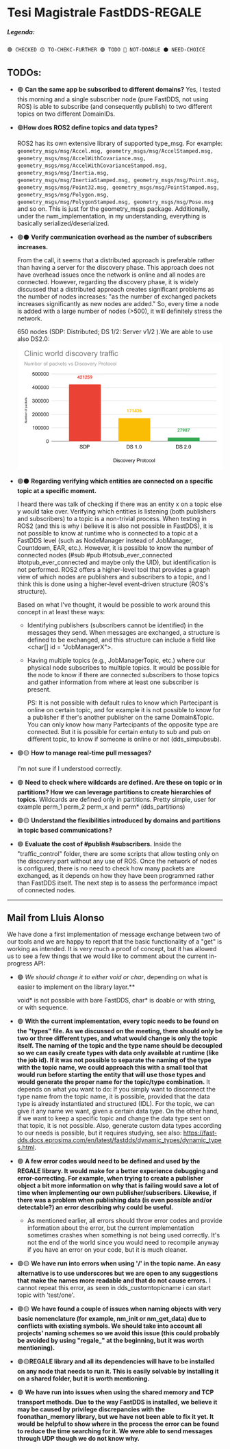 # Tesi Magistrale FastDDS-REGALE
##### Legenda:
`
🟢 CHECKED
🟡 TO-CHEKC-FURTHER
🟣 TODO
🔴 NOT-DOABLE
⚫ NEED-CHOICE
`
## TODOs:
- 🟢 **Can the same app be subscribed to different domains?**
    Yes, I tested this morning and a single subscriber node (pure FastDDS, not using ROS) is able to subscribe (and consequently publish) to two different topics on two different DomainIDs.

- 🟢**How does ROS2 define topics and data types?**
 
    ROS2 has its own extensive library of supported type_msg. For example: ```geometry_msgs/msg/Accel.msg, geometry_msgs/msg/AccelStamped.msg, geometry_msgs/msg/AccelWithCovariance.msg, geometry_msgs/msg/AccelWithCovarianceStamped.msg, geometry_msgs/msg/Inertia.msg, geometry_msgs/msg/InertiaStamped.msg, geometry_msgs/msg/Point.msg, geometry_msgs/msg/Point32.msg, geometry_msgs/msg/PointStamped.msg, geometry_msgs/msg/Polygon.msg, geometry_msgs/msg/PolygonStamped.msg, geometry_msgs/msg/Pose.msg``` and so on. This is just for the geometry_msgs package. Additionally, under the rwm_implementation, in my understanding, everything is basically serialized/deserialized.

- 🟢⚫ **Verify communication overhead as the number of subscribers increases.**

    From the call, it seems that a distributed approach is preferable rather than having a server for the discovery phase. This approach does not have overhead issues once the network is online and all nodes are connected. However, regarding the discovery phase, it is widely discussed that a distributed approach creates significant problems as the number of nodes increases: "as the number of exchanged packets increases significantly as new nodes are added." So, every time a node is added with a large number of nodes (>500), it will definitely stress the network. 
    
    650 nodes (SDP: Distributed; DS 1/2: Server v1/2 ).We are able to use also DS2.0: ![IMAGE](image.png)


- 🟢⚫ **Regarding verifying which entities are connected on a specific topic at a specific moment.**

    I heard there was talk of checking if there was an entity x on a topic else y would take over. Verifying which entities is listening (both publishers and subscribers) to a topic is a non-trivial process. When testing in ROS2 (and this is why i believe it is also not possible in FastDDS), it is not possible to know at runtime who is connected to a topic at a FastDDS level (such as NodeManager instead of JobManager, Countdown, EAR, etc.). However, it is possible to know the number of connected nodes (#sub #pub #totsub_ever_connected #totpub_ever_connected and maybe only the UID), but identification is not performed. ROS2 offers a higher-level tool that provides a graph view of which nodes are publishers and subscribers to a topic, and I think this is done using a higher-level event-driven structure (ROS's structure).

    Based on what I've thought, it would be possible to work around this concept in at least these ways:

  - Identifying publishers (subscribers cannot be identified) in the messages they send. When messages are exchanged, a structure is defined to be exchanged, and this structure can include a field like <char[] id = "JobManagerX">.
  - Having multiple topics (e.g., JobManagerTopic, etc.) where our physical node subscribes to multiple topics. It would be possible for the node to know if there are connected subscribers to those topics and gather information from where at least one subscriber is present.

    PS: It is not possible with default rules to know which Partecipant is online on certain topic, and for example it is not possible to know for a publisher if ther's another publisher on the same Domain&Topic. You can only know how many Partecipants of the opposite type are connected. But it is possible for certain entuty to sub and pub on different topic, to know if someone is online or not (dds_simpubsub).

- 🟢🟡 **How to manage real-time pull messages?**

    I'm not sure if I understood correctly.

- 🟢 **Need to check where wildcards are defined. Are these on topic or in partitions? How we can leverage partitions to create hierarchies of topics.** Wildcards are defined only in partitions. Pretty simple, user for example perm_1 perm_2 perm_x and perm*  (dds_partitions)

- 🟢🟡 **Understand the flexibilities introduced by domains and partitions in topic based communications?**

- 🟢 **Evaluate the cost of #publish #subscribers.**
    Inside the "traffic_control" folder, there are some scripts that allow testing only on the discovery part without any use of ROS. Once the network of nodes is configured, there is no need to check how many packets are exchanged, as it depends on how they have been programmed rather than FastDDS itself. The next step is to assess the performance impact of connected nodes.

---

## Mail from Lluis Alonso

We have done a first implementation of message exchange between two of our tools and we are happy to report that the basic functionality of a "get" is working as intended. It is very much a proof of concept, but it has allowed us to see a few things that we would like to comment about the current in-progress API:

- 🟢 **We should change it to either void* or char*, depending on what is easier to implement on the library layer.**

    void* is not possible with bare FastDDS, char* is doable or with string, or with sequence<char>.

- 🟢 **With the current implementation, every topic needs to be found on the "types" file. As we discussed on the meeting, there should only be two or three different types, and what would change is only the topic itself. The naming of the topic and the type name should be decoupled so we can easily create types with data only available at runtime (like the job id). If it was not possible to separate the naming of the type with the topic name, we could approach this with a small tool that would run before starting the entity that will use those types and would generate the proper name for the topic/type combination.**
    It depends on what you want to do: If you simply want to disconnect the type name from the topic name, it is possible, provided that the data type is already instantiated and structured (IDL). For the topic, we can give it any name we want, given a certain data type. On the other hand, if we want to keep a specific topic and change the data type sent on that topic, it is not possible. Also, generate custom data types according to our needs is possible, but it requires studying, see also: https://fast-dds.docs.eprosima.com/en/latest/fastdds/dynamic_types/dynamic_types.html.
- 🟣 **A few error codes would need to be defined and used by the REGALE library. It would make for a better experience debugging and error-correcting. For example, when trying to create a publisher object a bit more information on why that is failing would save a lot of time when implementing our own publisher/subscribers. Likewise, if there was a problem when publishing data (is even possible and/or detectable?) an error describing why could be useful.**
  -  As mentioned earlier, all errors should throw error codes and provide information about the error, but the current implementation sometimes crashes when something is not being used correctly. It's not the end of the world since you would need to recompile anyway if you have an error on your code, but it is much cleaner.

- 🟢🟡 **We have run into errors when using '/' in the topic name. An easy alternative is to use underscores but we are open to any suggestions that make the names more readable and that do not cause errors.**
    I cannot repeat this error, as seen in dds_customtopicname i can start topic with 'test/one'.

- 🟣🟡 **We have found a couple of issues when naming objects with very basic nomenclature (for example, nm_init or nm_get_data) due to conflicts with existing symbols. We should take into account all projects' naming schemes so we avoid this issue (this could probably be avoided by using "regale_" at the beginning, but it was worth mentioning).**
  
- 🟣🟡**REGALE library and all its dependencies will have to be installed on any node that needs to run it. This is easily solvable by installing it on a shared folder, but it is worth mentioning.**

- 🟢 **We have run into issues when using the shared memory and TCP transport methods. Due to the way FastDDS is installed, we believe it may be caused by privilege discrepancies with the foonathan_memory library, but we have not been able to fix it yet. It would be helpful to show where in the process the error can be found to reduce the time searching for it. We were able to send messages through UDP though we do not know why.**

